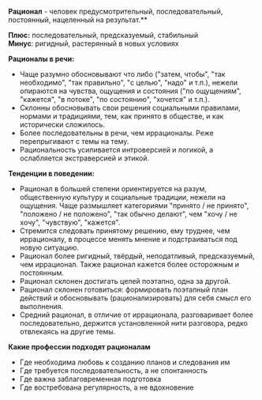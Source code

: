 **Рационал** - человек предусмотрительный, последовательный, постоянный, нацеленный на результат.**  
  
**Плюс:** последовательный, предсказуемый, стабильный  
**Минус**: ригидный, растерянный в новых условиях  
  
**Рационалы в речи:**  
- Чаще разумно обосновывают что либо ("затем, чтобы", "так необходимо", "так правильно", "с целью", "надо" и т.п.), нежели опираются на чувства, ощущения и состояния ("по ощущениям", "кажется", "в потоке", "по состоянию", "хочется" и т.п.).
- Склонны обосновывать свои решения социальными правилами, нормами и традициями, тем, как принято в обществе, и как исторически сложилось.
- Более последовательны в речи, чем иррационалы. Реже перепрыгивают с темы на тему.
- Рациональность усиливается интроверсией и логикой, а ослабляется экстраверсией и этикой.

**Тенденции в поведении:**  
- Рационал в большей степени ориентируется на разум, общественную культуру и социальные традиции, нежели на ощущения. Чаще размышляет категориями "принято / не принято", "положено / не положено", "так обычно делают", чем "хочу / не хочу", "чувствую", "кажется".
- Стремится следовать принятому решению, ему труднее, чем иррационалу, в процессе менять мнение и подстраиваться под новую ситуацию.
- Рационал более ригидный, твёрдый, неподатливый, предсказуемый, чем иррационал. Также рационал кажется более осторожным и постоянным.
- Рационал склонен достигать целей поэтапно, одна за другой.
- Рационал склонен готовиться: формировать поэтапный план действий и обосновывать (рационализировать) для себя смысл его выполнения.
- Средний рационал, в отличие от иррационала, разговаривает более последовательно, держится установленной нити разговора, редко отвлекаясь на другие темы.

**Какие профессии подходят рационалам**
- Где необходима любовь к созданию планов и следования им  
- Где требуется последовательность, а не спонтанность  
- Где важна заблаговременная подготовка  
- Где востребована регулярность, а не вдохновение
